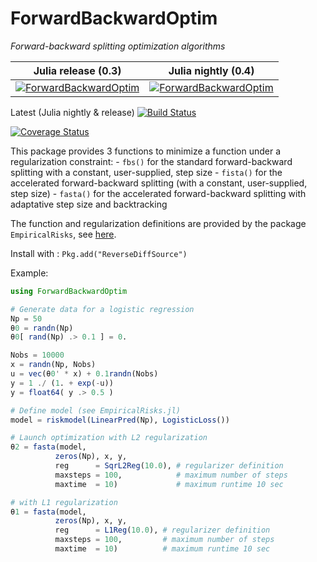 # ForwardBackwardOptim

_Forward-backward splitting optimization algorithms_

|Julia release (0.3)  | Julia nightly (0.4)|
|---------------|:-----------:|
|[![ForwardBackwardOptim](http://pkg.julialang.org/badges/ForwardBackwardOptim_release.svg)](http://pkg.julialang.org/?pkg=ForwardBackwardOptim&ver=release)           |  [![ForwardBackwardOptim](http://pkg.julialang.org/badges/ForwardBackwardOptim_nightly.svg)](http://pkg.julialang.org/?pkg=ForwardBackwardOptim&ver=nightly) |

Latest (Julia nightly & release) [![Build Status](https://travis-ci.org/fredo-dedup/ForwardBackwardOptim.jl.svg?branch=master)](https://travis-ci.org/fredo-dedup/ForwardBackwardOptim.jl)  

[![Coverage Status](https://coveralls.io/repos/fredo-dedup/ForwardBackwardOptim.jl/badge.png?branch=master)](https://coveralls.io/r/fredo-dedup/ForwardBackwardOptim.jl?branch=master)


This package provides 3 functions to minimize a function under a regularization constraint:
    - `fbs()` for the standard forward-backward splitting with a constant, user-supplied, step size
    - `fista()` for the accelerated forward-backward splitting (with a constant, user-supplied, step size)
    - `fasta()` for the accelerated forward-backward splitting with adaptative step size and backtracking

The function and regularization definitions are provided by the package `EmpiricalRisks`, see [here](https://github.com/lindahua/EmpiricalRisks.jl).

Install with : `Pkg.add("ReverseDiffSource")`

Example:
```julia
using ForwardBackwardOptim

# Generate data for a logistic regression
Np = 50
θ0 = randn(Np)
θ0[ rand(Np) .> 0.1 ] = 0.

Nobs = 10000
x = randn(Np, Nobs)
u = vec(θ0' * x) + 0.1randn(Nobs)
y = 1 ./ (1. + exp(-u))
y = float64( y .> 0.5 )

# Define model (see EmpiricalRisks.jl)
model = riskmodel(LinearPred(Np), LogisticLoss())

# Launch optimization with L2 regularization
θ2 = fasta(model, 
          zeros(Np), x, y, 
          reg      = SqrL2Reg(10.0), # regularizer definition
          maxsteps = 100,            # maximum number of steps
          maxtime  = 10)             # maximum runtime 10 sec

# with L1 regularization
θ1 = fasta(model, 
          zeros(Np), x, y, 
          reg      = L1Reg(10.0), # regularizer definition
          maxsteps = 100,         # maximum number of steps
          maxtime  = 10)          # maximum runtime 10 sec
```